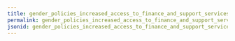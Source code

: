 ```yaml
---
title: gender_policies_increased_access_to_finance_and_support_services_for_women_entrepreneurs
permalink: gender_policies_increased_access_to_finance_and_support_services_for_women_entrepreneurs.html
jsonid: gender_policies_increased_access_to_finance_and_support_services_for_women_entrepreneurs
---
```

